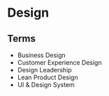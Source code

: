 # Design

<!--
https://lattice.com/
https://sprig.com/
https://monogram.io/
https://app.spendesk.com/auth/login
https://www.ls.graphics/
https://www.whiteui.store/
https://auth.planetscale.com/sign-up
https://www.testportal.net/
https://www.loom.com/welcome?recorded=false
https://app.maze.co/login/
https://preply.com/
https://projects.animaapp.com/signup
https://app.lemonsqueezy.com/register
https://nbx.com/
https://learnexus.com/book-demo/
https://app.usefathom.com/register
https://www.glasses.com/
https://www.dock.us/
https://status.im/
https://lisk.com/
https://www.daily.co/
https://www.storetasker.com/
https://peggi.qodeinteractive.com/
https://peggi.qodeinteractive.com/shop-home/
https://cuberto.com/
-->

## Terms

- Business Design
- Customer Experience Design
- Design Leadership
- Lean Product Design
- UI & Design System
